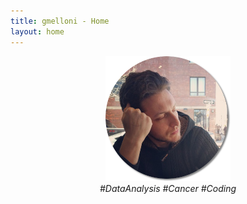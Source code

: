 ```yaml
---
title: gmelloni - Home
layout: home
---
```


<div style="text-align:center">
<img src ="images/round_photo_me.png" height="200"/>
</div>

<div style="text-align:center">
<i>#DataAnalysis #Cancer #Coding</i>
</div>